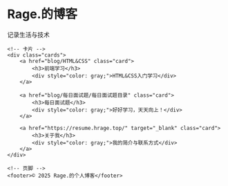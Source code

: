 <div id="pb-home">
    <!-- 引入 live2d-widget -->
    <script src="https://unpkg.com/live2d-widget@3.1.4/lib/L2Dwidget.min.js"></script>
    <!-- 首页标题 -->
    <h1>Rage.的博客</h1>
    <p class="subtitle">记录生活与技术</p>

    <!-- 卡片 -->
    <div class="cards">
        <a href="blog/HTML&CSS" class="card">
            <h3>前端学习</h3>
            <div style="color: gray;">HTML&CSS入门学习</div>
        </a>

        <a href="blog/每日面试题/每日面试题目录" class="card">
            <h3>每日面试题</h3>
            <div style="color: gray;">好好学习，天天向上！</div>
        </a>

        <a href="https://resume.hrage.top/" target="_blank" class="card">
            <h3>关于我</h3>
            <div style="color: gray;">我的简介与联系方式</div>
        </a>
    </div>

    <!-- 页脚 -->
    <footer>© 2025 Rage.的个人博客</footer>
</div>

